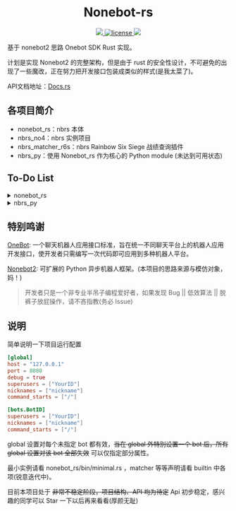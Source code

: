 <center>
    <h1> Nonebot-rs </h1>

  <a href="https://github.com/botuniverse/onebot/blob/master/v11/specs/README.md">
    <img src="https://img.shields.io/badge/OneBot-v11-black">
  </a>
  <a href="https://github.com/abrahum/nonebot-rs/blob/master/license">
    <img src="https://img.shields.io/github/license/abrahum/nonebot-rs" alt="license">
  </a>
  <a href="https://crates.io/crates/nonebot_rs">
    <img src="https://img.shields.io/crates/v/nonebot_rs">
  </a>
</center>

基于 nonebot2 思路 Onebot SDK Rust 实现。

计划是实现 Nonebot2 的完整架构，但是由于 rust 的安全性设计，不可避免的出现了一些魔改，正在努力把开发接口包装成类似的样式(是我太菜了)。

API文档地址：[Docs.rs](https://docs.rs/nonebot_rs/0.1.0/nonebot_rs/)

## 各项目简介

- nonebot_rs：nbrs 本体
- nbrs_no4：nbrs 实例项目
- nbrs_matcher_r6s：nbrs Rainbow Six Siege 战绩查询插件
- nbrs_py：使用 Nonebot_rs 作为核心的 Python module (未达到可用状态)

## To-Do List

<details><summary>nonebot_rs</summary>

- [ ] onebot 通讯方式
  - [ ] HTTP (无限期推迟)
  - [ ] 正向 WS (优先考虑)
  - [x] 反向 WS (使用 axum 实现)
- [x] Onebot v11 标准接口实现(使用 serde 实现)
  - [x] Event
  - [x] Message
  - [x] Api
- [x] Built-in Handler
  - [x] logger(tracing-subscriber)
  - [x] echo (基础应答功能)
  - [x] Rcnb (对话功能实现，目前写法还很丑陋···想办法打包中)
- [ ] built-in rules pre_matchers
- [ ] Nbconfig
  - [x] 基本设置
  - [x] bot 设置
  - [ ] Matcher 设置
  - [ ] 定时任务设置
- [ ] Message 构建 API 完善
- [x] 插件式 Matcher 实现
  - [x] prematcher
  - [x] rules
  - [x] handler
  - [x] aftermatcher
  - [ ] Matcher Api
  - [x] 临时 Matcher 实现对话
- [x] 文档
- [ ] 定时任务插件
- [x] 声明宏
- [ ] 模块化分离各组件
- [ ] 使用 pyo3 搭建 nonebot-rs 版 Python 库(又绕回来了.jpg)

</details>

<details><summary>nbrs_py</summary>
Nothing yet.
</details>

## 特别鸣谢

[OneBot](https://github.com/botuniverse/onebot): 一个聊天机器人应用接口标准，旨在统一不同聊天平台上的机器人应用开发接口，使开发者只需编写一次代码即可应用到多种机器人平台。

[Nonebot2](https://github.com/nonebot/nonebot2): 可扩展的 Python 异步机器人框架。(本项目的思路来源与模仿对象，妈！)

> 开发者只是一个非专业半吊子编程爱好者，如果发现 Bug || 低效算法 || 脱裤子放屁操作，请不吝指教(务必 Issue)

## 说明

简单说明一下项目运行配置

```toml
[global]
host = "127.0.0.1"
port = 8088
debug = true
superusers = ["YourID"]
nicknames = ["nickname"]
command_starts = ["/"]

[bots.BotID]
superusers = ["YourID"]
nicknames = ["nickname"]
command_starts = ["/"]
```

global 设置对每个未指定 bot 都有效，~~当在 global 外特别设置一个 bot 后，所有 global 设置对该 bot 全部失效~~ 可以仅指定部分属性。

最小实例请看 nonebot_rs/bin/minimal.rs ，matcher 等等声明请看 builtin 中各项(锐意迭代中)。

目前本项目处于 ~~非常不稳定阶段，项目结构、API 均为待定~~ Api 初步稳定，感兴趣的同学可以 Star 一下以后再来看看(厚颜无耻)